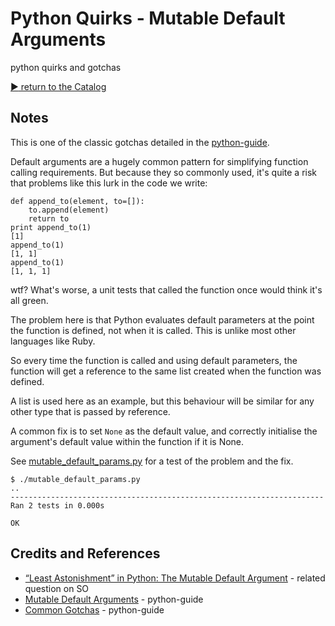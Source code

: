 # Python Quirks - Mutable Default Arguments

python quirks and gotchas


[:arrow_forward: return to the Catalog](https://codingkata.tardate.com)

## Notes

This is one of the classic gotchas detailed in the [python-guide](http://docs.python-guide.org/en/latest/writing/gotchas/#mutable-default-arguments).


Default arguments are a hugely common pattern for simplifying function calling requirements.
But because they so commonly used, it's quite a risk that problems like this lurk in the code we write:

```
def append_to(element, to=[]):
    to.append(element)
    return to
print append_to(1)
[1]
append_to(1)
[1, 1]
append_to(1)
[1, 1, 1]
```

wtf? What's worse, a unit tests that called the function once would think it's all green.

The problem here is that Python evaluates default parameters at the point the function is defined, not when it is called.
This is unlike most other languages like Ruby.

So every time the function is called and using default parameters, the function will get a reference to the same list
created when the function was defined.

A list is used here as an example, but this behaviour will be similar for any other type that is passed by reference.

A common fix is to set `None` as the default value, and correctly initialise the argument's default value within the function if it is None.

See [mutable_default_params.py](./mutable_default_params.py) for a test of the problem and the fix.

```
$ ./mutable_default_params.py
..
----------------------------------------------------------------------
Ran 2 tests in 0.000s

OK
```

## Credits and References
* [“Least Astonishment” in Python: The Mutable Default Argument](http://stackoverflow.com/questions/1132941/least-astonishment-in-python-the-mutable-default-argument) - related question on SO
* [Mutable Default Arguments](http://docs.python-guide.org/en/latest/writing/gotchas/#mutable-default-arguments) - python-guide
* [Common Gotchas](http://docs.python-guide.org/en/latest/writing/gotchas/) - python-guide

